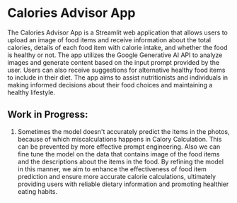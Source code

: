 # Calories Advisor App

The Calories Advisor App is a Streamlit web application that allows users to upload an image of food items and receive information about the total calories, details of each food item with calorie intake, and whether the food is healthy or not. The app utilizes the Google Generative AI API to analyze images and generate content based on the input prompt provided by the user. Users can also receive suggestions for alternative healthy food items to include in their diet. The app aims to assist nutritionists and individuals in making informed decisions about their food choices and maintaining a healthy lifestyle.

## Work in Progress:
1. Sometimes the model doesn't accurately predict the items in the photos, because of which miscalculations happens in Calory Calculation. This can be prevented by more effective prompt engineering. Also we can fine tune the model on the data that contains image of the food items and the descriptions about the items in the food. By refining the model in this manner, we aim to enhance the effectiveness of food item prediction and ensure more accurate calorie calculations, ultimately providing users with reliable dietary information and promoting healthier eating habits.
